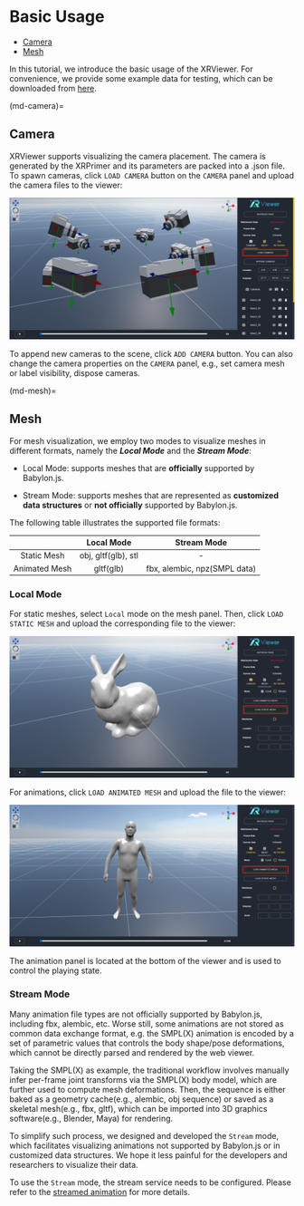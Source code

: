 # Basic Usage

- [Camera](md-camera)
- [Mesh](md-mesh)

In this tutorial, we introduce the basic usage of the XRViewer. For convenience, we provide some example data for testing, which can be downloaded from [here](https://gitlab.bj.sensetime.com/openxrlab/xrviewer/uploads/79f90caea5e0a5d7ceb5d989ae4cb905/examples.zip).

(md-camera)=

## Camera

XRViewer supports visualizing the camera placement. The camera is generated by the XRPrimer and its parameters are packed into a .json file. To spawn cameras, click `LOAD CAMERA` button on the `CAMERA` panel and upload the camera files to the viewer:

![alt camera_visualization](../_static/web/camera_example.png)

To append new cameras to the scene, click `ADD CAMERA` button. You can also change the camera properties on the `CAMERA` panel, e.g., set camera mesh or label visibility, dispose cameras.

(md-mesh)=

## Mesh

For mesh visualization, we employ two modes to visualize meshes in different formats, namely the ***Local Mode*** and the ***Stream Mode***:

 - Local Mode: supports meshes that are **officially** supported by Babylon.js.

 - Stream Mode: supports meshes that are represented as **customized data structures** or **not officially** supported by Babylon.js.

The following table illustrates the supported file formats:

| | Local Mode | Stream Mode |
| :----: | :----: | :----: |
| Static Mesh | obj, gltf(glb), stl | - |
| Animated Mesh | gltf(glb) | fbx, alembic, npz(SMPL data) |

### Local Mode

For static meshes, select `Local` mode on the mesh panel. Then, click `LOAD STATIC MESH` and upload the corresponding file to the viewer:

![alt local_static_mesh](../_static/web/static_mesh_example.png)

For animations, click `LOAD ANIMATED MESH` and upload the file to the viewer:

![alt local_animation](../_static/web/local_animation_example.png)

The animation panel is located at the bottom of the viewer and is used to control the playing state.

### Stream Mode

Many animation file types are not officially supported by Babylon.js, including fbx, alembic, etc. Worse still, some animations are not stored as common data exchange format, e.g. the SMPL(X) animation is encoded by a set of parametric values that controls the body shape/pose deformations, which cannot be directly parsed and rendered by the web viewer.

Taking the SMPL(X) as example, the traditional workflow involves manually infer per-frame joint transforms via the SMPL(X) body model, which are further used to compute mesh deformations. Then, the sequence is either baked as a geometry cache(e.g., alembic, obj sequence) or saved as a skeletal mesh(e.g., fbx, gltf), which can be imported into 3D graphics software(e.g., Blender, Maya) for rendering.

To simplify such process, we designed and developed the `Stream` mode, which facilitates visualizing animations not supported by Babylon.js or in customized data structures. We hope it less painful for the developers and researchers to visualize their data.

To use the `Stream` mode, the stream service needs to be configured. Please refer to the [streamed animation](../streamed_animation/stream_service.md) for more details.
